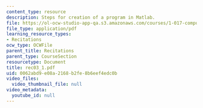 ```yaml
---
content_type: resource
description: Steps for creation of a program in Matlab.
file: https://ol-ocw-studio-app-qa.s3.amazonaws.com/courses/1-017-computing-and-data-analysis-for-environmental-applications-fall-2003/0062abd9e08a2168b2fe8b6eef4edc0b_rec03_1.pdf
file_type: application/pdf
learning_resource_types:
- Recitations
ocw_type: OCWFile
parent_title: Recitations
parent_type: CourseSection
resourcetype: Document
title: rec03_1.pdf
uid: 0062abd9-e08a-2168-b2fe-8b6eef4edc0b
video_files:
  video_thumbnail_file: null
video_metadata:
  youtube_id: null
---
```

